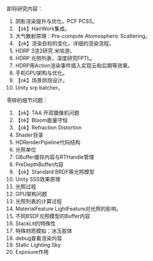 即将研究内容：

1. 阴影渲染提升与优化，PCF PCSS。
2. 【ok】HairWork集成。
3. 大气散射原理：Pre-compute Atomospheric Scattering。
4. 【ok】渲染目标的变化，详细的渲染流程。
5. HDRP 3渲2研究 米哈游。
6. HDRP 光照列表，深度研究FPTL。
7. HDRP用Action渲染事件插入实现云和后期等效果。
8. 手机GPU架构与优化。
9. 【ok】场景烘焙设计。
10. Unity srp batcher。



零碎的细节问题：

1. 【ok】TAA 开双摄像机问题
2. 【ok】Bloom能量守恒
3. 【ok】Refraction Distortion
4. Shader目录
5. HDRenderPipeline代码结构
6. 光照单位
7. GBuffer缓存内容与RTHandle管理
8. PreDepthBuffer内容
9. 【ok】Standard BRDF等光照模型
10. Unity SSS效果原理
11. 光照过程
12. GPU架构问题
13. 光照列表的计算过程
14. MaterialFeature LightFeature对光照的影响。
15. 不同BSDF光照模型的Buffer内容
16. StackLit的特殊性
17. 特殊材质模拟：冰玉胶体
18. debug查看渲染内容
19. Static Lighting Sky
20. Exposure作用